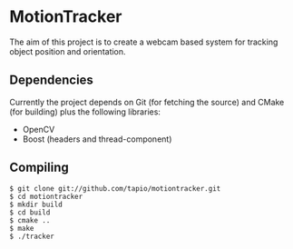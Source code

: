 MotionTracker
=============

The aim of this project is to create a webcam based system for tracking object position and orientation.

Dependencies
------------
Currently the project depends on Git (for fetching the source) and CMake (for building) plus the following libraries:

* OpenCV
* Boost (headers and thread-component)

Compiling
---------
    $ git clone git://github.com/tapio/motiontracker.git
    $ cd motiontracker
    $ mkdir build
    $ cd build
    $ cmake ..
    $ make
    $ ./tracker

